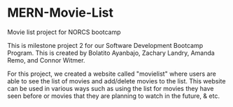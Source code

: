 # MERN-Movie-List
Movie list project for NORCS bootcamp

This is milestone project 2 for our Software Development Bootcamp Program. This is created by Bolatito Ayanbajo, Zachary Landry, Amanda Remo, and Connor Witmer.

For this project, we created a website called "movielist" where users are able to see the list of movies and add/delete movies to the list. This website can be used in various ways such as using the list for movies they have seen before or movies that they are planning to watch in the future, & etc.